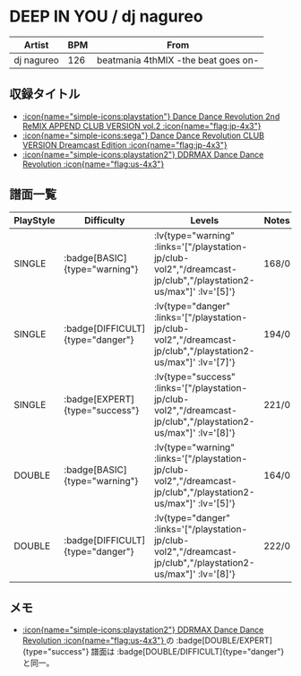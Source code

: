 # DEEP IN YOU / dj nagureo

|Artist|BPM|From|
|------|---|----|
|dj nagureo|126|beatmania 4thMIX -the beat goes on-|

## 収録タイトル

- [ :icon{name="simple-icons:playstation"} Dance Dance Revolution 2nd ReMIX APPEND CLUB VERSION vol.2 :icon{name="flag:jp-4x3"} ](/playstation-jp/club-vol2)
- [ :icon{name="simple-icons:sega"} Dance Dance Revolution CLUB VERSION Dreamcast Edition :icon{name="flag:jp-4x3"} ](/dreamcast-jp/club)
- [ :icon{name="simple-icons:playstation2"} DDRMAX Dance Dance Revolution :icon{name="flag:us-4x3"} ](/playstation2-us/max)

## 譜面一覧

|PlayStyle|Difficulty|Levels|Notes|Movie|
|---------|----------|------|-----|-----|
|SINGLE| :badge[BASIC]{type="warning"} | :lv{type="warning" :links='["/playstation-jp/club-vol2","/dreamcast-jp/club","/playstation2-us/max"]' :lv='[5]'} |168/0||
|SINGLE| :badge[DIFFICULT]{type="danger"} | :lv{type="danger" :links='["/playstation-jp/club-vol2","/dreamcast-jp/club","/playstation2-us/max"]' :lv='[7]'} |194/0||
|SINGLE| :badge[EXPERT]{type="success"} | :lv{type="success" :links='["/playstation-jp/club-vol2","/dreamcast-jp/club","/playstation2-us/max"]' :lv='[8]'} |221/0||
|DOUBLE| :badge[BASIC]{type="warning"} | :lv{type="warning" :links='["/playstation-jp/club-vol2","/dreamcast-jp/club","/playstation2-us/max"]' :lv='[5]'} |164/0||
|DOUBLE| :badge[DIFFICULT]{type="danger"} | :lv{type="danger" :links='["/playstation-jp/club-vol2","/dreamcast-jp/club","/playstation2-us/max"]' :lv='[8]'} |222/0||

## メモ

- [ :icon{name="simple-icons:playstation2"} DDRMAX Dance Dance Revolution :icon{name="flag:us-4x3"} ](/playstation2-us/max)の :badge[DOUBLE/EXPERT]{type="success"} 譜面は :badge[DOUBLE/DIFFICULT]{type="danger"} と同一。
